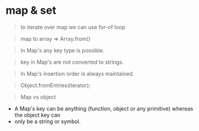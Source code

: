 # map & set

> to iterate over map we can use for-of loop

> map to array => Array.from()

> In Map's any key type is possible.

> key in Map's are not converted to strings.

> In Map's insertion order is always maintained.

> Object.fromEntries(iterator);

> Map vs object

- A Map's key can be anything (function, object or any primitive) whereas the object key can
- only be a string or symbol.
